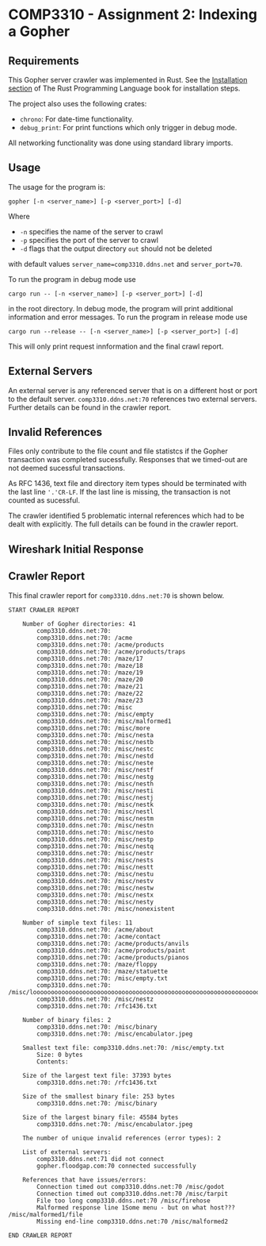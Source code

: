 # COMP3310 - Assignment 2: Indexing a Gopher

## Requirements
This Gopher server crawler was implemented in Rust. See the [Installation section](https://doc.rust-lang.org/book/ch01-01-installation.html) of The Rust Programming Language book for installation steps. 

The project also uses the following crates:
* `chrono`: For date-time functionality.
* `debug_print`: For print functions which only trigger in debug mode.

All networking functionality was done using standard library imports.

## Usage
The usage for the program is:
```
gopher [-n <server_name>] [-p <server_port>] [-d]
```
Where
* `-n` specifies the name of the server to crawl
* `-p` specifies the port of the server to crawl 
* `-d` flags that the output directory `out` should not be deleted

with default values `server_name=comp3310.ddns.net` and `server_port=70`.

To run the program in debug mode use
```
cargo run -- [-n <server_name>] [-p <server_port>] [-d]
```
in the root directory. In debug mode, the program will print additional information and error messages. To run the program in release mode use 
```
cargo run --release -- [-n <server_name>] [-p <server_port>] [-d] 
```
This will only print request innformation and the final crawl report. 

## External Servers
An external server is any referenced server that is on a different host or port to the default server. `comp3310.ddns.net:70` references two external servers. Further details can be found in the crawler report. 

## Invalid References
Files only contribute to the file count and file statistcs if the Gopher transaction was completed sucessfully. Responses that we timed-out are not deemed sucessful transactions. 

As RFC 1436, text file and directory item types should be terminated with the last line `'.'CR-LF`. If the last line is missing, the transaction is not counted as sucessful.

The crawler identified 5 problematic internal references which had to be dealt with explicitly. The full details can be found in the crawler report.

## Wireshark Initial Response


## Crawler Report 
This final crawler report for `comp3310.ddns.net:70` is shown below. 
```
START CRAWLER REPORT

	Number of Gopher directories: 41
		comp3310.ddns.net:70: 
		comp3310.ddns.net:70: /acme
		comp3310.ddns.net:70: /acme/products
		comp3310.ddns.net:70: /acme/products/traps
		comp3310.ddns.net:70: /maze/17
		comp3310.ddns.net:70: /maze/18
		comp3310.ddns.net:70: /maze/19
		comp3310.ddns.net:70: /maze/20
		comp3310.ddns.net:70: /maze/21
		comp3310.ddns.net:70: /maze/22
		comp3310.ddns.net:70: /maze/23
		comp3310.ddns.net:70: /misc
		comp3310.ddns.net:70: /misc/empty
		comp3310.ddns.net:70: /misc/malformed1
		comp3310.ddns.net:70: /misc/more
		comp3310.ddns.net:70: /misc/nesta
		comp3310.ddns.net:70: /misc/nestb
		comp3310.ddns.net:70: /misc/nestc
		comp3310.ddns.net:70: /misc/nestd
		comp3310.ddns.net:70: /misc/neste
		comp3310.ddns.net:70: /misc/nestf
		comp3310.ddns.net:70: /misc/nestg
		comp3310.ddns.net:70: /misc/nesth
		comp3310.ddns.net:70: /misc/nesti
		comp3310.ddns.net:70: /misc/nestj
		comp3310.ddns.net:70: /misc/nestk
		comp3310.ddns.net:70: /misc/nestl
		comp3310.ddns.net:70: /misc/nestm
		comp3310.ddns.net:70: /misc/nestn
		comp3310.ddns.net:70: /misc/nesto
		comp3310.ddns.net:70: /misc/nestp
		comp3310.ddns.net:70: /misc/nestq
		comp3310.ddns.net:70: /misc/nestr
		comp3310.ddns.net:70: /misc/nests
		comp3310.ddns.net:70: /misc/nestt
		comp3310.ddns.net:70: /misc/nestu
		comp3310.ddns.net:70: /misc/nestv
		comp3310.ddns.net:70: /misc/nestw
		comp3310.ddns.net:70: /misc/nestx
		comp3310.ddns.net:70: /misc/nesty
		comp3310.ddns.net:70: /misc/nonexistent

	Number of simple text files: 11
		comp3310.ddns.net:70: /acme/about
		comp3310.ddns.net:70: /acme/contact
		comp3310.ddns.net:70: /acme/products/anvils
		comp3310.ddns.net:70: /acme/products/paint
		comp3310.ddns.net:70: /acme/products/pianos
		comp3310.ddns.net:70: /maze/floppy
		comp3310.ddns.net:70: /maze/statuette
		comp3310.ddns.net:70: /misc/empty.txt
		comp3310.ddns.net:70: /misc/loooooooooooooooooooooooooooooooooooooooooooooooooooooooooooooooooooooooooooooooooooooooooooooooooooooooooooooooooooooooooooooooooooooooooooooooooooooooooooooooooooooooooooooooooooooooooooooooooooooooooooooooooooooooooooooooooooooooooooooooooooooooooooooong
		comp3310.ddns.net:70: /misc/nestz
		comp3310.ddns.net:70: /rfc1436.txt

	Number of binary files: 2
		comp3310.ddns.net:70: /misc/binary
		comp3310.ddns.net:70: /misc/encabulator.jpeg

	Smallest text file: comp3310.ddns.net:70: /misc/empty.txt
		Size: 0 bytes
		Contents: 

	Size of the largest text file: 37393 bytes
		comp3310.ddns.net:70: /rfc1436.txt

	Size of the smallest binary file: 253 bytes
		comp3310.ddns.net:70: /misc/binary

	Size of the largest binary file: 45584 bytes
		comp3310.ddns.net:70: /misc/encabulator.jpeg

	The number of unique invalid references (error types): 2

	List of external servers:
		comp3310.ddns.net:71 did not connect
		gopher.floodgap.com:70 connected successfully

	References that have issues/errors:
		Connection timed out comp3310.ddns.net:70 /misc/godot
		Connection timed out comp3310.ddns.net:70 /misc/tarpit
		File too long comp3310.ddns.net:70 /misc/firehose
		Malformed response line 1Some menu - but on what host???	/misc/malformed1/file	
		Missing end-line comp3310.ddns.net:70 /misc/malformed2

END CRAWLER REPORT
```
